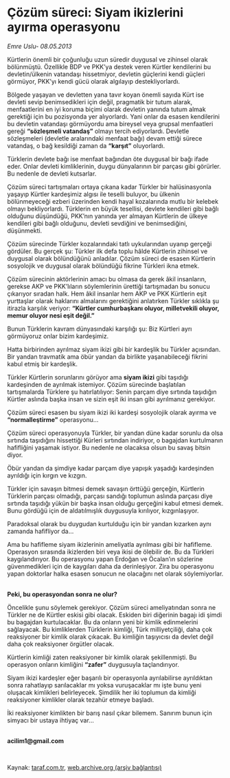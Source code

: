 # Çözüm süreci: Siyam ikizlerini ayırma operasyonu

*Emre Uslu- 08.05.2013*

<div class="yazi"><p>Kürtlerin önemli bir çoğunluğu uzun süredir duygusal ve zihinsel olarak bölünmüştü. Özellikle BDP ve PKK’ya destek veren Kürtler kendilerini bu devletin/ülkenin vatandaşı hissetmiyor, devletin güçlerini kendi güçleri görmüyor, PKK’yı kendi gücü olarak algılayıp destekliyorlardı. </p>
<p>Bölgede yaşayan ve devletten yana tavır koyan önemli sayıda Kürt ise devleti sevip benimsedikleri için değil, pragmatik bir tutum alarak, menfaatlerini en iyi koruma biçimi olarak devletin yanında tutum almak gerektiği için bu pozisyonda yer alıyorlardı. Yani onlar da esasen kendilerini bu devletin vatandaşı görmüyordu ama bireysel veya grupsal menfaatleri gereği <b>“sözleşmeli vatandaş”</b> olmayı tercih ediyorlardı. Devletle sözleşmeleri (devletle aralarındaki menfaat bağı) devam ettiği sürece vatandaş, o bağ kesildiği zaman da <b>“karşıt”</b> oluyorlardı. </p>
<p>Türklerin devlete bağı ise menfaat bağından öte duygusal bir bağı ifade eder. Onlar devleti kimliklerinin, duygu dünyalarının bir parçası gibi görürler. Bu nedenle de devleti kutsarlar. </p>
<p>Çözüm süreci tartışmaları ortaya çıkana kadar Türkler bir halüsinasyonla yaşayıp Kürtler kardeşimiz algısı ile teselli buluyor, bu ülkenin bölünmeyeceği ezberi üzerinden kendi hayal kozalarında mutlu bir kelebek olmayı bekliyorlardı. Türklerin en büyük tesellisi, devlete kendileri gibi bağlı olduğunu düşündüğü, PKK’nın yanında yer almayan Kürtlerin de ülkeye kendileri gibi bağlı olduğunu, devleti sevdiğini ve benimsediğini, düşünmekti. </p>
<p>Çözüm sürecinde Türkler kozalarındaki tatlı uykularından uyanıp gerçeği gördüler. Bu gerçek şu: Türkler ilk defa toplu hâlde Kürtlerin zihinsel ve duygusal olarak bölündüğünü anladılar. Çözüm süreci de esasen Kürtlerin sosyolojik ve duygusal olarak bölündüğü fikrine Türkleri ikna etmek. </p>
<p>Çözüm sürecinin aktörlerinin amacı bu olmasa da gerek âkil insanların, gerekse AKP ve PKK’lıların söylemlerinin ürettiği tartışmadan bu sonucu çıkarıyor sıradan halk. Hem âkil insanlar hem AKP ve PKK Kürtlerin eşit yurttaşlar olarak haklarını almalarını gerektiğini anlatırken Türkler sıklıkla şu itirazla karşılık veriyor: <b>“Kürtler cumhurbaşkanı oluyor, milletvekili oluyor, memur oluyor nesi eşit değil.”</b> </p>
<p>Bunun Türklerin kavram dünyasındaki karşılığı şu: Biz Kürtleri ayrı görmüyoruz onlar bizim kardeşimiz. </p>
<p>Hatta birbirinden ayrılmaz siyam ikizi gibi bir kardeşlik bu Türkler açısından. Bir yandan travmatik ama öbür yandan da birlikte yaşanabileceği fikrini kabul etmiş bir kardeşlik. </p>
<p>Türkler Kürtlerin sorunlarını görüyor ama <b>siyam ikizi</b> gibi taşıdığı kardeşinden de ayrılmak istemiyor. Çözüm sürecinde başlatılan tartışmalarda Türklere şu hatırlatılıyor: Senin parçam diye sırtında taşıdığın Kürtler aslında başka insan ve sizin eşit iki insan gibi ayrılmanız gerekiyor. </p>
<p>Çözüm süreci esasen bu siyam ikizi iki kardeşi sosyolojik olarak ayırma ve <b>“normalleştirme”</b> operasyonu... </p>
<p>Çözüm süreci operasyonuyla Türkler, bir yandan düne kadar sorunlu da olsa sırtında taşıdığını hissettiği Kürleri sırtından indiriyor, o bagajdan kurtulmanın hafifliğini yaşamak istiyor. Bu nedenle ne olacaksa olsun bu savaş bitsin diyor. </p>
<p>Öbür yandan da şimdiye kadar parçam diye yapışık yaşadığı kardeşinden ayrıldığı için kırgın ve kızgın. </p>
<p>Türkler için savaşın bitmesi demek savaşın örttüğü gerçeğin, Kürtlerin Türklerin parçası olmadığı, parçası sandığı toplumun aslında parçası diye sırtında taşıdığı yükün bir başka insan olduğu gerçeğini kabul etmesi demek. Bunu gördüğü için de aldatılmışlık duygusuyla kırılıyor, kızgınlaşıyor. </p>
<p>Paradoksal olarak bu duygudan kurtulduğu için bir yandan kızarken aynı zamanda hafifliyor da...</p>
<p>Ama bu hafifleme siyam ikizlerinin ameliyatla ayrılması gibi bir hafifleme. Operasyon sırasında ikizlerden biri veya ikisi de ölebilir de. Bu da Türkleri kaygılandırıyor. Bu operasyonu yapan Erdoğan ve Öcalan’ın sözlerine güvenmedikleri için de kaygıları daha da derinleşiyor. Zira bu operasyonu yapan doktorlar halka esasen sonucun ne olacağını net olarak söylemiyorlar. </p>
<p><b><br/>Peki, bu operasyondan sonra ne olur? </b></p>
<p>Öncelikle şunu söylemek gerekiyor. Çözüm süreci ameliyatından sonra ne Türkler ne de Kürtler eskisi gibi olacak. Eskiden biri diğerinin bagajı idi şimdi bu bagajdan kurtulacaklar. Bu da onların yeni bir kimlik edinmelerini sağlayacak. Bu kimliklerden Türklerin kimliği, Türk milliyetçiliği, daha çok reaksiyoner bir kimlik olarak çıkacak. Bu kimliğin taşıyıcısı da devlet değil daha çok reaksiyoner örgütler olacak.</p>
<p>Kürtlerin kimliği zaten reaksiyoner bir kimlik olarak şekillenmişti. Bu operasyon onların kimliğini <b>“zafer”</b> duygusuyla taçlandırıyor. </p>
<p>Siyam ikizi kardeşler  eğer başarılı bir operasyonla ayrılabilirse  ayrıldıktan sonra rahatlayıp sarılacaklar mı yoksa vuruşacaklar mı işte bunu yeni oluşacak kimlikleri belirleyecek. Şimdilik her iki toplumun da kimliği reaksiyoner kimlikler olarak tezahür etmeye başladı. </p>
<p>İki reaksiyoner kimlikten bir barış nasıl çıkar bilemem. Sanırım bunun için simyacı bir ustaya ihtiyaç var...</p><b>
<p><br/>acilim1@gmail.com</p>
<p></p></b> 
</div>

Kaynak: [taraf.com.tr](m), [web.archive.org (arşiv bağlantısı)](http://web.archive.org/web/20130815053618/http://taraf.com.tr/emre-uslu/makale-cozum-sureci-siyam-ikizlerini-ayirma-operasyonu.htm)

